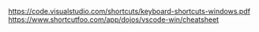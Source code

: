 https://code.visualstudio.com/shortcuts/keyboard-shortcuts-windows.pdf
https://www.shortcutfoo.com/app/dojos/vscode-win/cheatsheet
